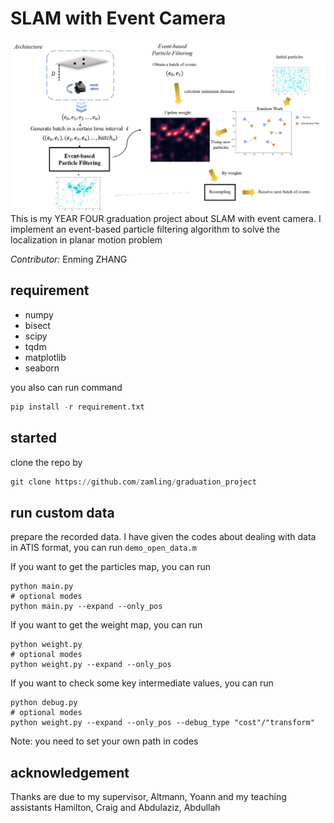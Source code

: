 # SLAM with Event Camera
![overviewed image](images/overview.png)
This is my YEAR FOUR graduation project about SLAM with event camera.
I implement an event-based particle filtering algorithm to solve the
localization in planar motion problem

*Contributor:* Enming ZHANG

## requirement
- numpy
- bisect
- scipy
- tqdm
- matplotlib
- seaborn

you also can run command
```python
pip install -r requirement.txt
```
## started

clone the repo by
```python
git clone https://github.com/zamling/graduation_project
```

## run custom data
prepare the recorded data. I have given the codes about dealing with data in 
ATIS format, you can run `demo_open_data.m`

If you want to get the particles map, you can run
```
python main.py
# optional modes
python main.py --expand --only_pos
```
If you want to get the weight map, you can run
```
python weight.py
# optional modes
python weight.py --expand --only_pos
```
If you want to check some key intermediate values, you can run
```
python debug.py
# optional modes
python weight.py --expand --only_pos --debug_type "cost"/"transform"
```
Note: you need to set your own path in codes

## acknowledgement
Thanks are due to my supervisor, Altmann, Yoann and my teaching assistants 
Hamilton, Craig and Abdulaziz, Abdullah



